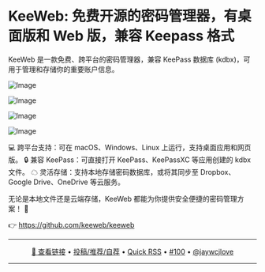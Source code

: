 KeeWeb: 免费开源的密码管理器，有桌面版和 Web 版，兼容 Keepass 格式
===

KeeWeb 是一款免费、跨平台的密码管理器，兼容 KeePass 数据库 (kdbx)，可用于管理和存储你的重要账户信息。

![Image](https://github.com/user-attachments/assets/fec9b600-5d8b-48e5-96eb-b7100c8d839c)

![Image](https://github.com/user-attachments/assets/46c9d1ee-7417-43f3-acd2-2ad1d3c8c6cd)

![Image](https://github.com/user-attachments/assets/05fe84ed-0a4c-4867-a63c-25f4d1aad271)

![Image](https://github.com/user-attachments/assets/4e6f5466-aa39-4d92-aded-8ed08a92567e)

💻 跨平台支持：可在 macOS、Windows、Linux 上运行，支持桌面应用和网页版。
🔒 兼容 KeePass：可直接打开 KeePass、KeePassXC 等应用创建的 kdbx 文件。
☁ 灵活存储：支持本地存储密码数据库，或将其同步至 Dropbox、Google Drive、OneDrive 等云服务。

无论是本地文件还是云端存储，KeeWeb 都能为你提供安全便捷的密码管理方案！ 🚀

👉 https://github.com/keeweb/keeweb

---

<p align="center">
<a href="https://github.com/keeweb/keeweb" target="_blank">🔗 查看链接</a> • 
<a href="https://github.com/jaywcjlove/quick-rss/issues/new/choose" target="_blank">投稿/推荐/自荐</a> • 
<a href="https://wangchujiang.com/quick-rss/feeds/index.html" target="_blank">Quick RSS</a> • 
<a href="https://github.com/jaywcjlove/quick-rss/issues/100" target="_blank">#100</a> • 
<a href="https://github.com/jaywcjlove" target="_blank">@jaywcjlove</a>
</p>

---
    